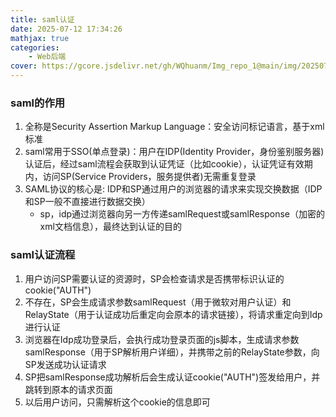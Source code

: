 ```yaml
---
title: saml认证
date: 2025-07-12 17:34:26
mathjax: true
categories: 
    - Web后端
cover: https://gcore.jsdelivr.net/gh/WQhuanm/Img_repo_1@main/img/202507130124543.png
---
```



### saml的作用
1. 全称是Security Assertion Markup Language：安全访问标记语言，基于xml标准
1. saml常用于SSO(单点登录)：用户在IDP(Identity Provider，身份鉴别服务器)认证后，经过saml流程会获取到认证凭证（比如cookie），认证凭证有效期内，访问SP(Service Providers，服务提供者)无需重复登录
1. SAML协议的核心是: IDP和SP通过用户的浏览器的请求来实现交换数据（IDP和SP一般不直接进行数据交换）
    + sp，idp通过浏览器向另一方传递samlRequest或samlResponse（加密的xml文档信息），最终达到认证的目的

### saml认证流程
1. 用户访问SP需要认证的资源时，SP会检查请求是否携带标识认证的cookie("AUTH")
1. 不存在，SP会生成请求参数samlRequest（用于微软对用户认证）和RelayState（用于认证成功后重定向会原本的请求链接），将请求重定向到Idp进行认证
1. 浏览器在Idp成功登录后，会执行成功登录页面的js脚本，生成请求参数samlResponse（用于SP解析用户详细），并携带之前的RelayState参数，向SP发送成功认证请求
1. SP把samlResponse成功解析后会生成认证cookie("AUTH")签发给用户，并跳转到原本的请求页面
1. 以后用户访问，只需解析这个cookie的信息即可